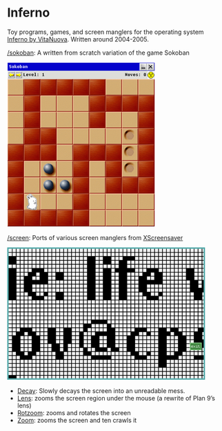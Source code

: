 # Inferno

Toy programs, games, and screen manglers for the operating system [Inferno by
VitaNuova](http://vitanuova.com). Written around 2004-2005.


[/sokoban](https://github.com/mirtchovski/inferno/tree/master/sokoban): A written from scratch variation of the game Sokoban

![sokoban](https://github.com/mirtchovski/inferno/raw/master/img/sokoban.png "sokoban screenshot")


[/screen](https://github.com/mirtchovski/inferno/tree/master/screen): Ports of various screen manglers from [XScreensaver](https://www.jwz.org/xscreensaver/)

![screen](https://github.com/mirtchovski/inferno/raw/master/img/zoom.png "screenshot")


* [Decay](https://github.com/mirtchovski/inferno/tree/master/screen/decay.b): Slowly decays the screen into an unreadable mess.
* [Lens](https://github.com/mirtchovski/inferno/tree/master/screen/lens.b): zooms the screen region under the mouse (a rewrite of Plan 9’s lens)
* [Rotzoom](https://github.com/mirtchovski/inferno/tree/master/screen/rotzoom.b): zooms and rotates the screen
* [Zoom](https://github.com/mirtchovski/inferno/tree/master/screen/zoom.b): zooms the screen and ten crawls it
